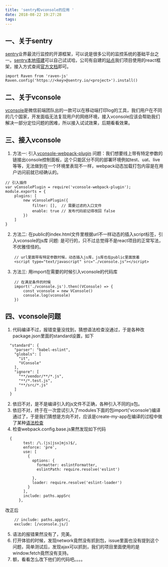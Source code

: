 ```yaml
---
title: 'sentry和vconsole的应用 '
date: 2018-08-22 19:27:28
tags:
---
```

## 一、关于sentry
[sentry](https://sentry.io/welcome/)业界最流行监控的开源框架，可以说是很多公司的监控系统的基础平台之一。[sentry本地搭建](https://juejin.im/post/5b226cbe51882574d02f9f62)可以自己试试哈，公司有自建的[站点](https://sentry.shopeemobile.com/sentry/)我们项目使用的react框架，接入方式查阅[官方文档](https://docs.sentry.io/clients/javascript/integrations/react/)即可。
```
import Raven from 'raven-js'
Raven.config('https://<key>@sentry.io/<project>').install()
```
## 二、关于vconsole
[vconsole](https://github.com/Tencent/vConsole)是微信前端团队出的一款可以在移动端打印log的工具，我们用户在不同的几个国家，开发面临无法复现用户的网络环境，接入vconsole应该会帮助我们解决一部分定位问题的困难，所以接入试试效果，后期看看效果。

## 三、接入vconsole
1. 方法一: 引入[vconsole-webpack-plugin](https://github.com/diamont1001/vconsole-webpack-plugin)
   问题：我们想要线上带有特定参数的链接出console控制面板，这个只能区分不同的部署环境例如test、uat、live等等，无法做到在一个环境里表现不一样，webpack动态加载打包内容是在用户访问前就已经确认的。
```
// 引入插件
var vConsolePlugin = require('vconsole-webpack-plugin'); 
module.exports = {
    plugins: [
        new vConsolePlugin({
            filter: [],  // 需要过滤的入口文件
            enable: true // 发布代码前记得改回 false
        })
    ]
}
```
2. 方法二: 在public的index.html文件里根据url不一样动态的插入script标签，引入vconsole的js库
   问题: 是可行的，只不过总觉得不是react项目的正常写法，不优雅怪怪的。
```
    // url里面带有特定参数时候，动态插入js库，js库也在public里面放着
    <script type="text/javascript" src="./vconsole.js"></script>
```
3. 方法三: 用import在需要的时候引入vconsole的代码库
```
    // 在满足条件的时候
    import('./vconsole.js').then((VConsole) => {
        const vconsole = new VConsole()
        console.log(vconsole)
    })
```
## 四、vconsole问题
1. 代码编译不过，报错变量没找到，猜想语法检查没通过，于是各种改package.json里面的standard设置，如下
```
  "standard": {
    "parser": "babel-eslint",
    "globals": [
      "it",
      "VConsole"
    ],
    "ignore": [
      "**/vendor/**/*.js",
      "**/*.test.js",
      "**/src/*.js"
    ]
  }
```
2. 依旧不对，是不是编译引入的js文件不正确，各种引入不同的js包。
3. 依旧不对，终于在一次尝试引入了modules下面的包import('vconsole')编译通过了，于是我们猜想是方向不对，应该是create-my-app在编译的过程中做了某种[语法检查](https://stackoverflow.com/questions/50672331/failed-to-compile-create-react-app-due-to-lint-warnings-after-ejecting)
4. 检查webpack.config.base.js果然发现如下代码
```
  {
        test: /\.(js|jsx|mjs)$/,
        enforce: 'pre',
        use: [
          {
            options: {
              formatter: eslintFormatter,
              eslintPath: require.resolve('eslint')

            },
            loader: require.resolve('eslint-loader')
          }
        ],
        include: paths.appSrc
      },
```
  改正后
```
    // include: paths.appSrc,
    exclude: [/vconsole.js/]
```
5. 语法的报错果然没有了，完美。
6. 打开体验的时候，发现network竟然没有抓到包，issue里面也没有提到这个问题，简单测试后，发现ajax可以抓到，我们的项目里面使用的是window.fetch竟然没有支持。
7. 额，看看怎么改下他们的代码吧。。。。
      
   
   

